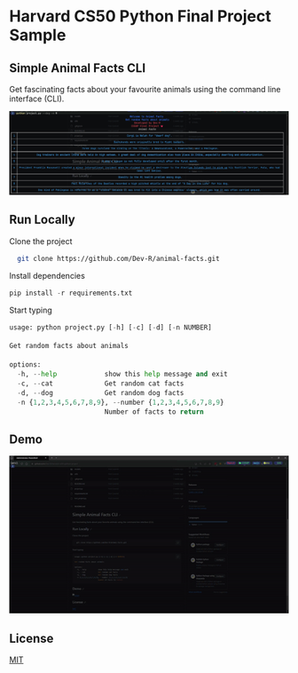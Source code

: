 # Harvard CS50 Python Final Project Sample

## Simple Animal Facts CLI

Get fascinating facts about your favourite animals using the command line interface (CLI).

![Logo](https://raw.githubusercontent.com/Dev-R/harvard-cs50-python-project/main/imgs/sample.png)


## Run Locally

Clone the project

```bash
  git clone https://github.com/Dev-R/animal-facts.git
```

Install dependencies
```python
pip install -r requirements.txt
```


Start typing
```python
usage: python project.py [-h] [-c] [-d] [-n NUMBER]

Get random facts about animals

options:
  -h, --help            show this help message and exit
  -c, --cat             Get random cat facts
  -d, --dog             Get random dog facts
  -n {1,2,3,4,5,6,7,8,9}, --number {1,2,3,4,5,6,7,8,9}
                        Number of facts to return
```

## Demo
![Logo](https://raw.githubusercontent.com/Dev-R/harvard-cs50-python-project/main/imgs/ezgif.com-video-to-gif.gif)



## License

[MIT](https://choosealicense.com/licenses/mit/)

